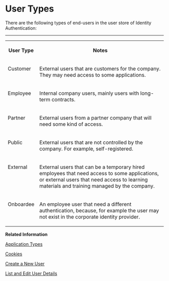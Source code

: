 <!-- loio70e95d1d4f514710a0de56067081fd7f -->

# User Types

There are the following types of end-users in the user store of Identity Authentication:

****


<table>
<tr>
<th valign="top">

User Type



</th>
<th valign="top">

Notes



</th>
</tr>
<tr>
<td valign="top">

Customer



</td>
<td valign="top">

External users that are customers for the company. They may need access to some applications.



</td>
</tr>
<tr>
<td valign="top">

Employee



</td>
<td valign="top">

Internal company users, mainly users with long-term contracts.



</td>
</tr>
<tr>
<td valign="top">

Partner



</td>
<td valign="top">

External users from a partner company that will need some kind of access.



</td>
</tr>
<tr>
<td valign="top">

Public



</td>
<td valign="top">

External users that are not controlled by the company. For example, self-registered.



</td>
</tr>
<tr>
<td valign="top">

External



</td>
<td valign="top">

External users that can be a temporary hired employees that need access to some applications, or external users that need access to learning materials and training managed by the company.



</td>
</tr>
<tr>
<td valign="top">

Onboardee



</td>
<td valign="top">

An employee user that need a different authentication, because, for example the user may not exist in the corporate identity provider.



</td>
</tr>
</table>

**Related Information**  


[Application Types](application-types-8f61880.md "")

[Cookies](cookies-e60fd04.md "")

[Create a New User](Operation-Guide/create-a-new-user-348deef.md "As a tenant administrator, you can create a new user in the administration console for Identity Authentication.")

[List and Edit User Details](Operation-Guide/list-and-edit-user-details-045cb01.md "As a tenant administrator, you can view detailed information about the users in the administration console for Identity Authentication. Optionally you can edit this information.")

